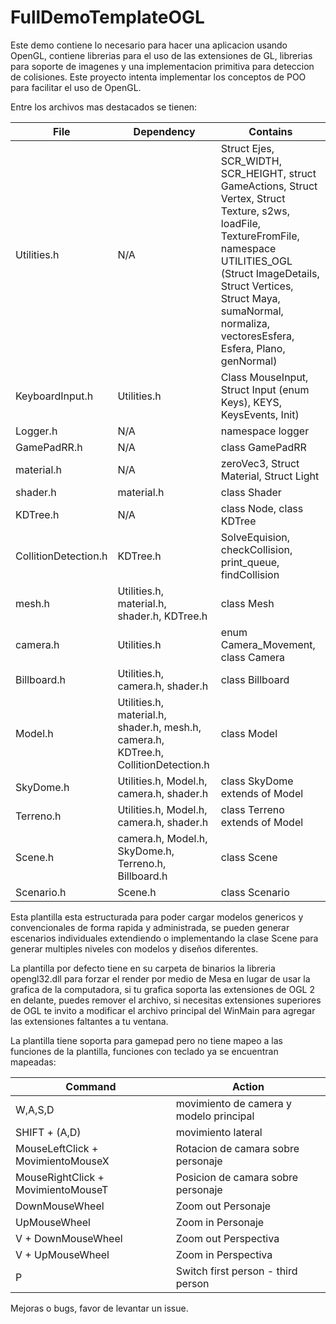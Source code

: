 # FullDemoTemplateOGL

Este demo contiene lo necesario para hacer una aplicacion usando OpenGL, contiene librerias para el uso de las extensiones de GL, librerias para soporte de
imagenes y una implementacion primitiva para deteccion de colisiones. Este proyecto intenta implementar los conceptos de POO para facilitar el uso de OpenGL.

Entre los archivos mas destacados se tienen:

| File | Dependency | Contains |  
| ----------- | ----------- | ----------- |   
|Utilities.h|N/A|Struct Ejes, SCR_WIDTH, SCR_HEIGHT, struct GameActions, Struct Vertex, Struct Texture, s2ws, loadFile, TextureFromFile, namespace UTILITIES_OGL	(Struct ImageDetails, Struct Vertices, Struct Maya, sumaNormal, normaliza, vectoresEsfera, Esfera, Plano, genNormal)|
|KeyboardInput.h|Utilities.h| Class MouseInput, Struct Input	(enum Keys),	KEYS,	KeysEvents,	Init)
|Logger.h|N/A|namespace logger|
|GamePadRR.h|N/A|class GamePadRR|
|material.h|N/A|zeroVec3,	Struct Material, Struct Light|
|shader.h|material.h|class Shader|
|KDTree.h|N/A|class Node, class KDTree|
|CollitionDetection.h|KDTree.h|SolveEquision,	checkCollision,	print_queue, findCollision|
|mesh.h|Utilities.h, material.h, shader.h, KDTree.h|class Mesh|
|camera.h|Utilities.h|enum Camera_Movement, class Camera|
|Billboard.h|Utilities.h, camera.h, shader.h|class Billboard|
|Model.h|Utilities.h, material.h, shader.h, mesh.h, camera.h, KDTree.h, CollitionDetection.h|class Model|
|SkyDome.h|Utilities.h, Model.h, camera.h, shader.h|class SkyDome	extends of Model|
|Terreno.h|Utilities.h, Model.h, camera.h, shader.h|class Terreno extends of Model|
|Scene.h|camera.h, Model.h, SkyDome.h, Terreno.h, Billboard.h|class Scene|
|Scenario.h|Scene.h|class Scenario|
  
   
Esta plantilla esta estructurada para poder cargar modelos genericos y convencionales de forma rapida y administrada, se pueden generar escenarios individuales
extendiendo o implementando la clase Scene para generar multiples niveles con modelos y diseños diferentes.
  
La plantilla por defecto tiene en su carpeta de binarios la libreria opengl32.dll para forzar el render por medio de Mesa en lugar de usar la 
grafica de la computadora, si tu grafica soporta las extensiones de OGL 2 en delante, puedes remover el archivo, si necesitas extensiones superiores de OGL
te invito a modificar el archivo principal del WinMain para agregar las extensiones faltantes a tu ventana.  

La plantilla tiene soporta para gamepad pero no tiene mapeo a las funciones de la plantilla,
funciones con teclado ya se encuentran mapeadas:

| Command | Action | 
| ----------- | ----------- |
|W,A,S,D | movimiento de camera y modelo principal|
|SHIFT + (A,D) | movimiento lateral|
|MouseLeftClick + MovimientoMouseX | Rotacion de camara sobre personaje|
|MouseRightClick + MovimientoMouseT | Posicion de camara sobre personaje|
|DownMouseWheel | Zoom out Personaje|
|UpMouseWheel | Zoom in Personaje|
|V + DownMouseWheel | Zoom out Perspectiva|
|V + UpMouseWheel | Zoom in Perspectiva|
|P | Switch first person - third person|


Mejoras o bugs, favor de levantar un issue.

